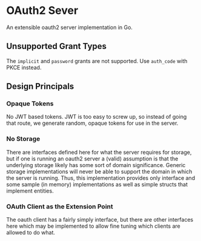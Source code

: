# OAuth2 Sever

An extensible oauth2 server implementation in Go.

## Unsupported Grant Types

The `implicit` and `password` grants are not supported. Use `auth_code` with
PKCE instead.

## Design Principals

### Opaque Tokens

No JWT based tokens. JWT is too easy to screw up, so instead of going that
route, we generate random, opaque tokens for use in the server.

### No Storage

There are interfaces defined here for what the server requires for storage, but
if one is running an oauth2 server a (valid) assumption is that the underlying
storage likely has some sort of domain significance. Generic storage
implementations will never be able to support the domain in which the server is
running. Thus, this implementation provides only interface and some sample (in
memory) implementations as well as simple structs that implement entities.

### OAuth Client as the Extension Point

The oauth client has a fairly simply interface, but there are other interfaces
here which may be implemented to allow fine tuning which clients are allowed to
do what.
